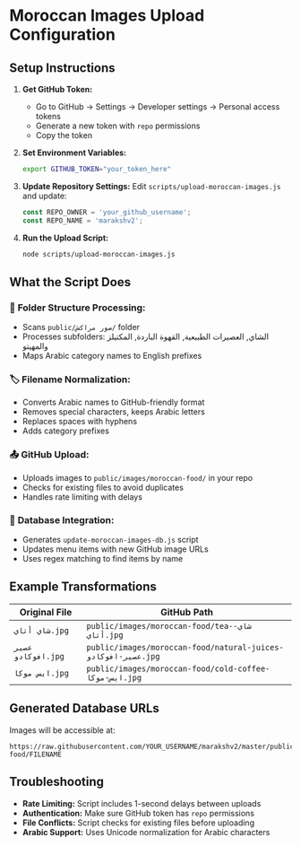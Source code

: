 # Moroccan Images Upload Configuration

## Setup Instructions

1. **Get GitHub Token:**
   - Go to GitHub → Settings → Developer settings → Personal access tokens
   - Generate a new token with `repo` permissions
   - Copy the token

2. **Set Environment Variables:**
   ```bash
   export GITHUB_TOKEN="your_token_here"
   ```

3. **Update Repository Settings:**
   Edit `scripts/upload-moroccan-images.js` and update:
   ```javascript
   const REPO_OWNER = 'your_github_username';
   const REPO_NAME = 'marakshv2';
   ```

4. **Run the Upload Script:**
   ```bash
   node scripts/upload-moroccan-images.js
   ```

## What the Script Does

### 📁 **Folder Structure Processing:**
- Scans `public/صور مراكش/` folder
- Processes subfolders: الشاي, العصيرات الطبيعية, القهوة الباردة, المكتيلز والمهيتو
- Maps Arabic category names to English prefixes

### 🏷️ **Filename Normalization:**
- Converts Arabic names to GitHub-friendly format
- Removes special characters, keeps Arabic letters
- Replaces spaces with hyphens
- Adds category prefixes

### 📤 **GitHub Upload:**
- Uploads images to `public/images/moroccan-food/` in your repo
- Checks for existing files to avoid duplicates
- Handles rate limiting with delays

### 🔄 **Database Integration:**
- Generates `update-moroccan-images-db.js` script
- Updates menu items with new GitHub image URLs
- Uses regex matching to find items by name

## Example Transformations

| Original File | GitHub Path |
|---------------|-------------|
| `شاي أتاي.jpg` | `public/images/moroccan-food/tea-شاي-أتاي.jpg` |
| `عصير افوكادو.jpg` | `public/images/moroccan-food/natural-juices-عصير-افوكادو.jpg` |
| `ايس موكا.jpg` | `public/images/moroccan-food/cold-coffee-ايس-موكا.jpg` |

## Generated Database URLs

Images will be accessible at:
```
https://raw.githubusercontent.com/YOUR_USERNAME/marakshv2/master/public/images/moroccan-food/FILENAME
```

## Troubleshooting

- **Rate Limiting:** Script includes 1-second delays between uploads
- **Authentication:** Make sure GitHub token has `repo` permissions
- **File Conflicts:** Script checks for existing files before uploading
- **Arabic Support:** Uses Unicode normalization for Arabic characters











